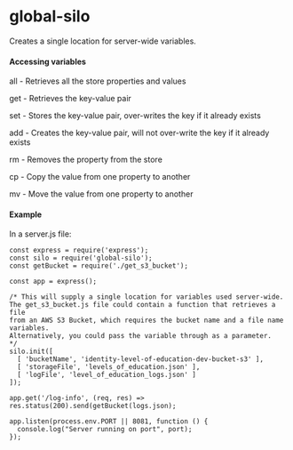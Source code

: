 # global-silo
Creates a single location for server-wide variables.

#### Accessing variables
all - Retrieves all the store properties and values

get - Retrieves the key-value pair

set - Stores the key-value pair, over-writes the key if it already exists

add - Creates the key-value pair, will not over-write the key if it already exists

rm - Removes the property from the store

cp - Copy the value from one property to another

mv - Move the value from one property to another

#### Example

In a server.js file:
```$xslt
const express = require('express');
const silo = require('global-silo');
const getBucket = require('./get_s3_bucket');

const app = express();

/* This will supply a single location for variables used server-wide. 
The get_s3_bucket.js file could contain a function that retrieves a file
from an AWS S3 Bucket, which requires the bucket name and a file name variables.
Alternatively, you could pass the variable through as a parameter.
*/
silo.init([
  [ 'bucketName', 'identity-level-of-education-dev-bucket-s3' ],
  [ 'storageFile', 'levels_of_education.json' ],
  [ 'logFile', 'level_of_education_logs.json' ]
]);

app.get('/log-info', (req, res) => res.status(200).send(getBucket(logs.json);

app.listen(process.env.PORT || 8081, function () {
  console.log("Server running on port", port);
});
```